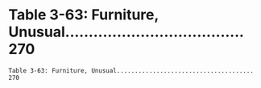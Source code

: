 # Table 3-63: Furniture, Unusual...................................... 270

```
Table 3-63: Furniture, Unusual...................................... 270

```
